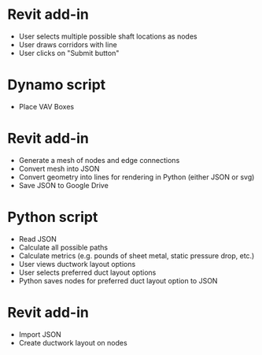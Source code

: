 
# Revit add-in
* User selects multiple possible shaft locations as nodes
* User draws corridors with line
* User clicks on "Submit button"

# Dynamo script
* Place VAV Boxes

# Revit add-in
* Generate a mesh of nodes and edge connections
* Convert mesh into JSON
* Convert geometry into lines for rendering in Python (either JSON or svg)
* Save JSON to Google Drive

# Python script
* Read JSON
* Calculate all possible paths
* Calculate metrics (e.g. pounds of sheet metal, static pressure drop, etc.)
* User views ductwork layout options
* User selects preferred duct layout options
* Python saves nodes for preferred duct layout option to JSON

# Revit add-in
* Import JSON
* Create ductwork layout on nodes
